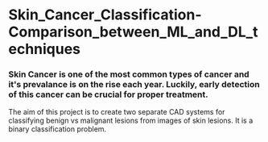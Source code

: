 # Skin_Cancer_Classification-Comparison_between_ML_and_DL_techniques

### Skin Cancer is one of the most common types of cancer and it's prevalance is on the rise each year. Luckily, early detection of this cancer can be crucial for proper treatment. 

The aim of this project is to create two separate CAD systems for classifying benign vs malignant lesions from images of skin lesions. It is a binary classification problem. 


